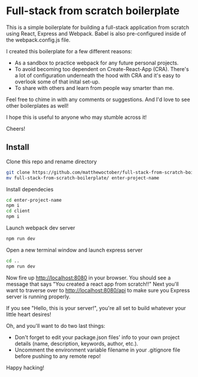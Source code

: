 # Full-stack from scratch boilerplate

This is a simple boilerplate for building a full-stack application from scratch using React, Express and Webpack. Babel is also pre-configured inside of the webpack.config.js file.

I created this boilerplate for a few different reasons:

- As a sandbox to practice webpack for any future personal projects.
- To avoid becoming too dependent on Create-React-App (CRA). There's a lot of configuration underneath the hood with CRA and it's easy to overlook some of that inital set-up.
- To share with others and learn from people way smarter than me.

Feel free to chime in with any comments or suggestions. And I'd love to see other boilerplates as well!

I hope this is useful to anyone who may stumble across it!

Cheers!

## Install

Clone this repo and rename directory

```bash
git clone https://github.com/matthewoctober/full-stack-from-scratch-boilerplate.git
mv full-stack-from-scratch-boilerplate/ enter-project-name
```

Install dependecies

```bash
cd enter-project-name
npm i
cd client
npm i
```

Launch webpack dev server

```bash
npm run dev
```

Open a new terminal window and launch express server

```bash
cd ..
npm run dev
```

Now fire up <a href="http://localhost:8080" target="_blank">http://localhost:8080</a> in your browser. You should see a message that says "You created a react app from scratch!!" Next you'll want to traverse over to <a href="http://localhost:8080/api" target="_blank">http://localhost:8080/api</a> to make sure you Express server is running properly.

If you see "Hello, this is your server!", you're all set to build whatever your little heart desires!

Oh, and you'll want to do two last things:

- Don't forget to edit your package.json files' info to your own project details (name, description, keywords, author, etc.).
- Uncomment the environment variable filename in your .gitignore file before pushing to any remote repo!

Happy hacking!
